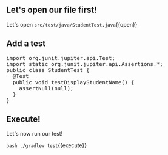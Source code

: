 ## Let's open our file first!
Let's open `src/test/java/StudentTest.java`{{open}}
## Add a test
<pre class="file" data-filename="/java/student-tracking-application/src/test/java/StudentTest.java" data-target="replace">
import org.junit.jupiter.api.Test;
import static org.junit.jupiter.api.Assertions.*;
public class StudentTest {
  @Test
  public void testDisplayStudentName() {
    assertNull(null);
  }
}
</pre>

## Execute!
Let's now run our test!

`bash ./gradlew test`{{execute}}